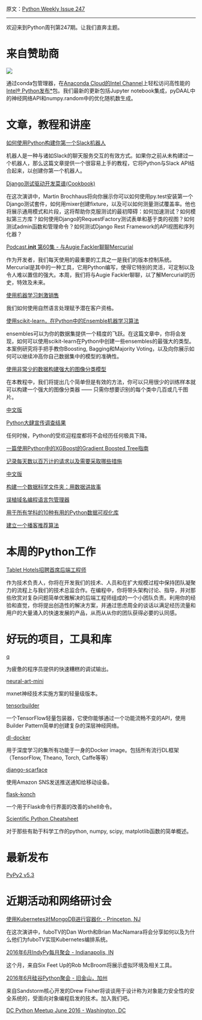 原文：[Python Weekly Issue 247](http://us2.campaign-archive2.com/?u=e2e180baf855ac797ef407fc7&id=4ecb8be2a6&e=148158c7b4)

---

欢迎来到Python周刊第247期。让我们直奔主题。

# 来自赞助商

[![](https://gallery.mailchimp.com/e2e180baf855ac797ef407fc7/images/711a53fa-d9a3-4b1d-897c-853ccb078c96.png)](https://software.intel.com/en-us/intel-sdp-home)

通过conda包管理器，在[Anaconda Cloud的Intel Channel](https://software.intel.com/en-us/articles/using-intel-distribution-for-python-with-anaconda)上轻松访问高性能的[Intel® Python发布*](https://software.intel.com/en-us/python-distribution)包。我们最新的更新包括Jupyter notebook集成，pyDAAL中的神经网络API和numpy.random中的优化随机数生成。


# 文章，教程和讲座

[如何使用Python构建你第一个Slack机器人](https://www.fullstackpython.com/blog/build-first-slack-bot-python.html)

机器人是一种与诸如Slack的聊天服务交互的有效方式。如果你之前从未构建过一个机器人，那么这篇文章提供一个很容易上手的教程，它将Python与Slack API结合起来，以创建你第一个机器人。

[Django测试驱动开发菜谱(Cookbook)](https://www.youtube.com/watch?v=41ek3VNx_6Q)

在这次演讲中，Martin Brochhaus将向你展示你可以如何使用py.test安装第一个Django测试套件，如何用mixer创建fixture，以及可以如何测量测试覆盖率。他也将展示通用模式和片段，这将帮助你克服测试的最初障碍：如何加速测试？如何模拟第三方库？如何使用Django的RequestFactory测试表单和基于类的视图？如何测试admin函数和管理命令？如何测试Django Rest Framework的API视图和序列化器？

[Podcast.__init__ 第60集 - 与Augie Fackler聊聊Mercurial](http://pythonpodcast.com/augie-fackler-mercurial.html)

作为开发者，我们每天使用的最重要的工具之一是我们的版本控制系统。Mercurial是其中的一种工具，它用Python编写，使得它特别的灵活，可定制以及令人难以置信的强大。本周，我们将与Augie Fackler聊聊，以了解Mercurial的历史，特效及未来。

[使用机器学习刺激销售](https://medium.com/xeneta/boosting-sales-with-machine-learning-fbcf2e618be3)

我们如何使用自然语言处理赋予潜在客户资格。

[使用scikit-learn，在Python中的Ensemble机器学习算法](http://machinelearningmastery.com/ensemble-machine-learning-algorithms-python-scikit-learn)

ensembles可以为你的数据集提供一个精度的飞跃。在这篇文章中，你将会发现，如何可以使用scikit-learn在Python中创建一些ensembles的最强大的类型。本案例研究将手把手教你Boosting, Bagging和Majority Voting，以及向你展示如何可以继续冲高你自己数据集中的模型的准确性。

[使用非常少的数据构建强大的图像分类模型](http://blog.keras.io/building-powerful-image-classification-models-using-very-little-data.html)

在本教程中，我们将提出几个简单但是有效的方法，你可以只用很少的训练样本就可以构建一个强大的图像分类器 —— 只需你想要识别的每个类中几百或几千图片。

[中文版](../Machine%20Learning/使用非常少的数据构建强大的图像分类模型.md)

[Python大肆宣传调查结果](https://www.linkedin.com/pulse/python-hype-survey-results-experience-any-drastic-decline-brian-ray)

任何时候，Python的受欢迎程度都将不会经历任何极具下降。

[一篇使用Python中的XGBoost的Gradient Boosted Tree指南](https://jessesw.com/XG-Boost/)

[记录每天数以百万计的请求以及需要采取哪些措施](http://engineering.hackerearth.com/2015/02/26/logging-millions-requests-what-it-takes/)

[中文版](../Others/记录每天数以百万计的请求以及需要采取哪些措施.md)

[构建一个数据科学文件夹：用数据讲故事](https://www.dataquest.io/blog/data-science-portfolio-project/)

[误植域名编程语言包管理器](http://incolumitas.com/2016/06/08/typosquatting-package-managers/)

[用于所有学科的10种有用的Python数据可视化库](https://blog.modeanalytics.com/python-data-visualization-libraries/)

[建立一个播客推荐算法](http://lindsayvass.com/2016/05/27/003-building-a-podcast-recommendation-algorithm/)

# 本周的Python工作

[Tablet Hotels招聘首席后端工程师](http://jobs.pythonweekly.com/jobs/lead-backend-engineer/)

作为技术负责人，你将在开发我们的技术、人员和在扩大规模过程中保持团队凝聚力的流程上与我们的技术总监合作。在编程中，你将带头架构讨论、指导，并对那些欣赏对复杂问题简单优雅解决的后端工程师组成的一个小团队负责。利用你的经验和直觉，你将提出创造性的解决方案，并通过思虑周全的谈话以满足经历流量和用户的大量涌入的快速发展的产品，从而从从你的团队获得必要的认同感。

# 好玩的项目，工具和库

[q](https://github.com/zestyping/q)

为疲惫的程序员提供的快速糟糕的调试输出。

[neural-art-mini](https://github.com/pavelgonchar/neural-art-mini)

mxnet神经技术实施方案的轻量级版本。

[tensorbuilder](https://github.com/cgarciae/tensorbuilder)

一个TensorFlow轻量包装器，它使你能够通过一个功能流畅不变的API，使用Builder Pattern简单的创建复杂的深层神经网络。

[dl-docker](https://github.com/saiprashanths/dl-docker)

用于深度学习的集所有功能于一身的Docker image。包括所有流行DL框架（TensorFlow, Theano, Torch, Caffe等等）

[django-scarface](https://github.com/dreipol/django-scarface)

使用Amazon SNS发送推送通知给移动设备。

[flask-konch](https://github.com/sloria/flask-konch)

一个用于Flask命令行界面的改善的shell命令。

[Scientific Python Cheatsheet](https://ipgp.github.io/scientific_python_cheat_sheet/)

对于那些有助于科学工作的python, numpy, scipy, matplotlib函数的简单概述。

# 最新发布

[PyPy2 v5.3](https://morepypy.blogspot.com/2016/06/pypy2-v53-released-major-c-extension.html)

# 近期活动和网络研讨会

[使用Kubernetes对MongoDB进行容器化 - Princeton, NJ](http://www.meetup.com/pug-ip/events/231423621/)

在这次演讲中，fuboTV的Dan Worth和Brian MacNamara将会分享如何以及为什么他们为fuboTV实现Kubernetes编排系统。

[2016年6月IndyPy每月聚会 - Indianapolis, IN](http://www.meetup.com/indypy/events/228228232/)
 
这个月，来自Six Feet Up的Rob McBroom将展示虚拟环境及相关工具。

[2016年6月硅谷Python聚会 - 旧金山，加州](http://www.meetup.com/silicon-valley-python/events/231570932/)

来自Sandstorm核心开发的Drew Fisher将谈谈用于设计称为对象能力安全性的安全系统的，受面向对象编程启发的技术。加入我们吧。

[DC Python Meetup June 2016 - Washington, DC](http://www.meetup.com/DCPython/events/230680063/)
